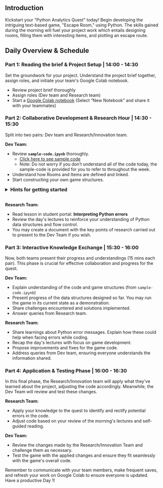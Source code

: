 <!-- # Day 1: Kickstarting the Python Analytics Quest -->

## Introduction

Kickstart your "Python Analytics Quest" today! Begin developing the intriguing text-based game, "Escape Room," using Python. The skills gained during the morning will fuel your project work which entails designing rooms, filling them with interesting items, and plotting an escape route.

## Daily Overview & Schedule

### Part 1: Reading the brief & Project Setup | 14:00 - 14:30

Set the groundwork for your project. Understand the project brief together, assign roles, and initiate your team's Google Colab notebook.

- Review project brief thoroughly
- Assign roles (Dev team and Research team)
- Start a [Google Colab notebook](https://colab.google/) (Select “New Notebook” and share it with your teammates)

### Part 2: Collaborative Development & Research Hour | 14:30 - 15:30

Split into two pairs: Dev team and Research/Innovation team.

**Dev Team:**

- Review **`sample-code.ipynb`** thoroughly.
    - [Click here to see sample code](https://github.com/data-bootcamp-v4/lessons/blob/main/1_intro_to_python/quest/d1/sample-code.ipynb)
    - Note: Do not worry if you don’t understand all of the code today, the sample-code is provided for you to refer to throughout the week.
- Understand how Rooms and Items are defined and linked.
- Start constructing your own game structures.

<details>
  <summary style="font-size: 16px"><b>Hints for getting started</b></summary>

Overwhelmed and don't know where to start? This is a tough challenge we know. But don't worry. We have included a working example for you to reference in which only 1 room (game room) is included. Read the example and make sure you understand it. Then you can expand on top of the example to code the rest of the rooms.

The provided example is just a Minimal Viable Product (MVP). It is fully functional but not bullet proof. You should be aware of its limitations while you are working and try to make your final product as robust as possible.

You can take the following steps throughout the week:

- Launch `sample-code.ipynb` and read through the file. Execute the code and play the game and try to make sure you understand what each line of the codes does.
- Create `main.ipynb` and copy the code from `sample-code.ipynb`. Expand the code following the example to create Bedroom 1.
- Test the game with Game Room and Bedroom 1. Make sure everything works and then work on Bedroom 2, and then the Living Room.
- Test the whole game. Try to make all kinds of inputs to make sure your game is rock solid and will not break.
    
<br>

</details>

<br>

**Research Team:**

- Read lesson in student portal: **Interpreting Python errors**
- Review the day's lectures to reinforce your understanding of Python data structures and flow control.
- You may create a document with the key points of research carried out to present to the Dev Team if you wish.

### Part 3: Interactive Knowledge Exchange | 15:30 - 16:00

Now, both teams present their progress and understandings (15 mins each pair). This phase is crucial for effective collaboration and progress for the quest.

**Dev Team:**

- Explain understanding of the code and game structures (from `sample-code.ipynb`)
- Present progress of the data structures designed so far. You may run the game in its current state as a demonstration.
- Share challenges encountered and solutions implemented.
- Answer queries from Research team.

**Research Team:**

- Share learnings about Python error messages. Explain how these could help when facing errors while coding.
- Recap the day's lectures with focus on game development.
- Propose improvements and fixes for the game code.
- Address queries from Dev team, ensuring everyone understands the information shared.

### Part 4: Application & Testing Phase | 16:00 - 16:30

In this final phase, the Research/Innovation team will apply what they've learned about the project, adjusting the code accordingly. Meanwhile, the Dev Team will review and test these changes.

**Research Team:**

- Apply your knowledge to the quest to identify and rectify potential errors in the code.
- Adjust code based on your review of the morning's lectures and self-guided reading.

**Dev Team:**

- Review the changes made by the Research/Innovation Team and challenge them as necessary.
- Test the game with the applied changes and ensure they fit seamlessly with the game's overall code.

Remember to communicate with your team members, make frequent saves, and refresh your work on Google Colab to ensure everyone is updated. Have a productive Day 1!
